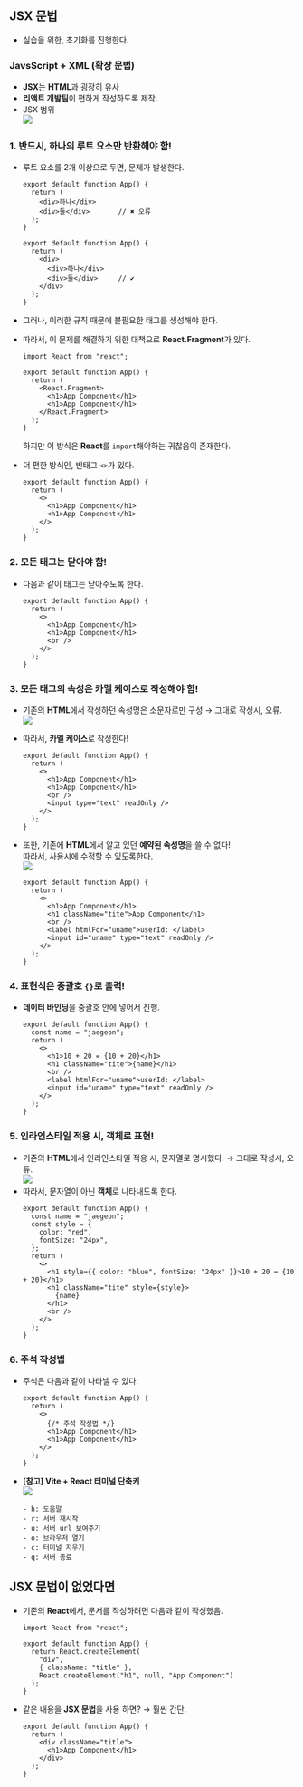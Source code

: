 ## JSX 문법

- 실습을 위한, 초기화를 진행한다.

### JavsScript + XML (확장 문법)

- **JSX**는 **HTML**과 굉장히 유사
- **리액트 개발팀**이 편하게 작성하도록 제작.
- JSX 범위  
  ![](/assets/images/2024/2025-04-15-20-48-54.png)

### 1. 반드시, **하나의 루트 요소**만 반환해야 함!

- 루트 요소를 2개 이상으로 두면, 문제가 발생한다.

  ```tsx
  export default function App() {
    return (
      <div>하나</div>
      <div>둘</div>       // ✖ 오류
    );
  }

  export default function App() {
    return (
      <div>
        <div>하나</div>
        <div>둘</div>     // ✔
      </div>
    );
  }
  ```

- 그러나, 이러한 규칙 때문에 불필요한 태그를 생성해야 한다.
- 따라서, 이 문제를 해결하기 위한 대책으로 **React.Fragment**가 있다.

  ```tsx
  import React from "react";

  export default function App() {
    return (
      <React.Fragment>
        <h1>App Component</h1>
        <h1>App Component</h1>
      </React.Fragment>
    );
  }
  ```

  하지만 이 방식은 **React**를 `import`해야하는 귀찮음이 존재한다.

- 더 편한 방식인, 빈태그 `<>`가 있다.
  ```tsx
  export default function App() {
    return (
      <>
        <h1>App Component</h1>
        <h1>App Component</h1>
      </>
    );
  }
  ```

### 2. 모든 태그는 닫아야 함!

- 다음과 같이 태그는 닫아주도록 한다.
  ```tsx
  export default function App() {
    return (
      <>
        <h1>App Component</h1>
        <h1>App Component</h1>
        <br />
      </>
    );
  }
  ```

### 3. 모든 태그의 속성은 **카멜 케이스**로 작성해야 함!

- 기존의 **HTML**에서 작성하던 속성명은 소문자로만 구성 → 그대로 작성시, 오류.  
  ![](/assets/images/2024/2025-04-15-20-51-08.png)
- 따라서, **카멜 케이스**로 작성한다!
  ```tsx
  export default function App() {
    return (
      <>
        <h1>App Component</h1>
        <h1>App Component</h1>
        <br />
        <input type="text" readOnly />
      </>
    );
  }
  ```
- 또한, 기존에 **HTML**에서 알고 있던 **예약된 속성명**을 쓸 수 없다!  
  따라서, 사용시에 수정할 수 있도록한다.  
  ![](/assets/images/2024/2025-04-15-20-51-42.png)

  ```tsx
  export default function App() {
    return (
      <>
        <h1>App Component</h1>
        <h1 className="tite">App Component</h1>
        <br />
        <label htmlFor="uname">userId: </label>
        <input id="uname" type="text" readOnly />
      </>
    );
  }
  ```

### **4. 표현식**은 중괄호 `{}`로 출력!

- **데이터 바인딩**을 중괄호 안에 넣어서 진행.
  ```tsx
  export default function App() {
    const name = "jaegeon";
    return (
      <>
        <h1>10 + 20 = {10 + 20}</h1>
        <h1 className="tite">{name}</h1>
        <br />
        <label htmlFor="uname">userId: </label>
        <input id="uname" type="text" readOnly />
      </>
    );
  }
  ```

### 5. 인라인스타일 적용 시, **객체**로 표현!

- 기존의 **HTML**에서 인라인스타일 적용 시, 문자열로 명시했다. → 그대로 작성시, 오류.  
  ![](/assets/images/2024/2025-04-15-20-53-26.png)
- 따라서, 문자열이 아닌 **객체**로 나타내도록 한다.
  ```tsx
  export default function App() {
    const name = "jaegeon";
    const style = {
      color: "red",
      fontSize: "24px",
    };
    return (
      <>
        <h1 style={{ color: "blue", fontSize: "24px" }}>10 + 20 = {10 + 20}</h1>
        <h1 className="tite" style={style}>
          {name}
        </h1>
        <br />
      </>
    );
  }
  ```

### **6. 주석 작성법**

- 주석은 다음과 같이 나타낼 수 있다.
  ```tsx
  export default function App() {
    return (
      <>
        {/* 주석 작성법 */}
        <h1>App Component</h1>
        <h1>App Component</h1>
      </>
    );
  }
  ```

<aside>

- **[참고] Vite + React 터미널 단축키**  
  ![](/assets/images/2024/2025-04-15-20-54-29.png)

      - h: 도움말
      - r: 서버 재시작
      - u: 서버 url 보여주기
      - o: 브라우저 열기
      - c: 터미널 지우기
      - q: 서버 종료

</aside>

## JSX 문법이 없었다면

- 기존의 **React**에서, 문서를 작성하려면 다음과 같이 작성했음.

  ```tsx
  import React from "react";

  export default function App() {
    return React.createElement(
      "div",
      { className: "title" },
      React.createElement("h1", null, "App Component")
    );
  }
  ```

- 같은 내용을 **JSX 문법**을 사용 하면? → 훨씬 간단.
  ```tsx
  export default function App() {
    return (
      <div className="title">
        <h1>App Component</h1>
      </div>
    );
  }
  ```
